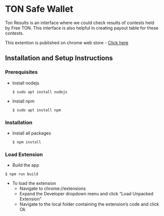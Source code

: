 # TON Safe Wallet

Ton Results is an interface where we could check results of contests held by Free TON. This interface is also helpful in
creating payout table for these contests.

This extention is published on chrome web store - [Click here](https://chrome.google.com/webstore/detail/ton-safe/mekhpmkagmgolpepjcckpabogedimkee)

## Installation and Setup Instructions

### Prerequisites

- Install nodejs
  ```
  $ sudo apt install nodejs
  ```

- Install npm  
  ```
  $ sudo apt install npm
  ```

### Installation  

- Install all packages
  ```
  $ npm install
  ```


###  Load Extension

- Build the app
```
$ npm run build
```

- To load the extension
  - Navigate to chrome://extensions
  - Expand the Developer dropdown menu and click “Load Unpacked Extension”
  - Navigate to the local folder containing the extension’s code and click Ok

